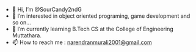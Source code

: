- 👋 Hi, I’m @SourCandy2ndG
- 👀 I’m interested in object oriented programing, game development and so on...
- 🌱 I’m currently learning B.Tech CS at the College of Engineering Muttathara.
- 📫 How to reach me : narendranmurali2001@gmail.com
